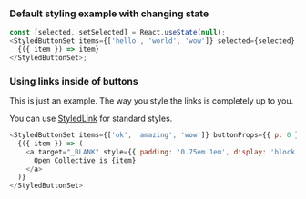 ### Default styling example with changing state

```js
const [selected, setSelected] = React.useState(null);
<StyledButtonSet items={['hello', 'world', 'wow']} selected={selected} onChange={setSelected}>
  {({ item }) => item}
</StyledButtonSet>;
```

### Using links inside of buttons

This is just an example. The way you style the links is completely up to you.

You can use [StyledLink](#styledlink) for standard styles.

```js
<StyledButtonSet items={['ok', 'amazing', 'wow']} buttonProps={{ p: 0 }} selected="hello">
  {({ item }) => (
    <a target="_BLANK" style={{ padding: '0.75em 1em', display: 'block' }} href={`https://opencollective.com/${item}`}>
      Open Collective is {item}
    </a>
  )}
</StyledButtonSet>
```
